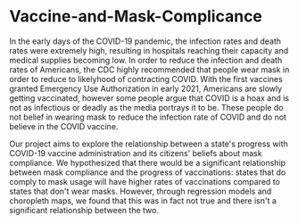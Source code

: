 # Vaccine-and-Mask-Complicance
In the early days of the COVID-19 pandemic, the infection rates and death rates were extremely high, resulting in hospitals reaching their capacity and medical supplies becoming low. In order to reduce the infection and death rates of Americans, the CDC highly recommended that people wear mask in order to reduce to likelyhood of contracting COVID. With the first vaccines granted Emergency Use Authorization in early 2021, Americans are slowly getting vaccinated, however some people argue that COVID is a hoax and is not as infectious or deadly as the media portrays it to be. These people do not belief in wearing mask to reduce the infection rate of COVID and do not believe in the COVID vaccine.  

Our project aims to explore the relationship between a state's progress with COVID-19 vaccine administration and its citizens' beliefs about mask compliance. We hypothesized that there would be a significant relationship between mask compliance and the progress of vaccinations: states that do comply to mask usage will have higher rates of vaccinations compared to states that don't wear masks. However, through regression models and choropleth maps, we found that this was in fact not true and there isn't a significant relationship between the two.
